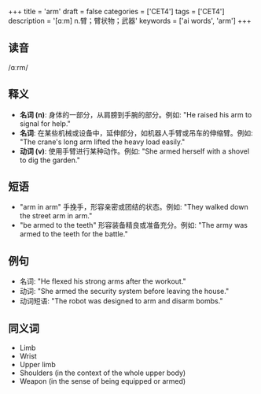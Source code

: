 +++
title = 'arm'
draft = false
categories = ['CET4']
tags = ['CET4']
description = '[ɑːm] n.臂；臂状物；武器'
keywords = ['ai words', 'arm']
+++

## 读音
/ɑːrm/

## 释义
- **名词 (n)**: 身体的一部分，从肩膀到手腕的部分。例如: "He raised his arm to signal for help."
- **名词**: 在某些机械或设备中，延伸部分，如机器人手臂或吊车的伸缩臂。例如: "The crane's long arm lifted the heavy load easily."
- **动词 (v)**: 使用手臂进行某种动作。例如: "She armed herself with a shovel to dig the garden."

## 短语
- "arm in arm" 手挽手，形容亲密或团结的状态。例如: "They walked down the street arm in arm."
- "be armed to the teeth" 形容装备精良或准备充分。例如: "The army was armed to the teeth for the battle."

## 例句
- 名词: "He flexed his strong arms after the workout."
- 动词: "She armed the security system before leaving the house."
- 动词短语: "The robot was designed to arm and disarm bombs."

## 同义词
- Limb
- Wrist
- Upper limb
- Shoulders (in the context of the whole upper body)
- Weapon (in the sense of being equipped or armed)
